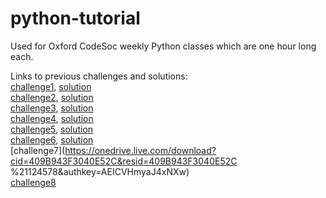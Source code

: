 # python-tutorial
Used for Oxford CodeSoc weekly Python classes which are one hour long each.

Links to previous challenges and solutions:  
[challenge1](https://onedrive.live.com/download?cid=409B943F3040E52C&resid=409B943F3040E52C%21121336&authkey=AHaEps48TzITuqI),
[solution](https://onedrive.live.com/download?cid=409B943F3040E52C&resid=409B943F3040E52C%21121444&authkey=AOGAMQAXl4okK2A)  
[challenge2](https://onedrive.live.com/download?cid=409B943F3040E52C&resid=409B943F3040E52C%21121339&authkey=AP8E7M9P-GIJViQ),
[solution](https://onedrive.live.com/download?cid=409B943F3040E52C&resid=409B943F3040E52C%21121443&authkey=AOz7cf7Ifhxfx7U)  
[challenge3](https://onedrive.live.com/download?cid=409B943F3040E52C&resid=409B943F3040E52C%21121335&authkey=AC_KY6OnevDTMfU),
[solution](https://onedrive.live.com/download?cid=409B943F3040E52C&resid=409B943F3040E52C%21121442&authkey=AKRwzirlccXaRkM)  
[challenge4](https://onedrive.live.com/download?cid=409B943F3040E52C&resid=409B943F3040E52C%21121303&authkey=AGN5lNOz6hVxyoY),
[solution](https://onedrive.live.com/download?cid=409B943F3040E52C&resid=409B943F3040E52C%21121441&authkey=AHP3F2o3GzzE5h4)  
[challenge5](https://onedrive.live.com/download?cid=409B943F3040E52C&resid=409B943F3040E52C%21121636&authkey=AGbNLEhKTt7aOE4), 
[solution](https://onedrive.live.com/download?cid=409B943F3040E52C&resid=409B943F3040E52C%21121715&authkey=AB3eZFObynbfbl0)  
[challenge6](https://onedrive.live.com/download?cid=409B943F3040E52C&resid=409B943F3040E52C%21121773&authkey=ACQCQQurVLjii9E), 
[solution](https://onedrive.live.com/download?cid=409B943F3040E52C&resid=409B943F3040E52C%21124579&authkey=ADCx5ZGQy3HFTR8)  
[challenge7](https://onedrive.live.com/download?cid=409B943F3040E52C&resid=409B943F3040E52C  %21124578&authkey=AEICVHmyaJ4xNXw)  
[challenge8](https://onedrive.live.com/download?cid=409B943F3040E52C&resid=409B943F3040E52C%21126941&authkey=AKFYcd-xXZfeA08) 